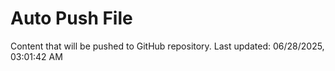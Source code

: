 # Auto Push File

Content that will be pushed to GitHub repository.
Last updated: 06/28/2025, 03:01:42 AM